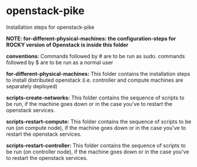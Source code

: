 # openstack-pike
Installation steps for openstack-pike

**NOTE: for-different-physical-machines: the configuration-steps for ROCKY version of Openstack is inside this folder** 

**conventions:** 
Commands followed by # are to be run as sudo. commands followed by $ are to be run as a normal user


**for-different-physical-machines:** 
This folder contains the installation steps to install distributed openstack (i.e. controller and compute machines are separately deployed) 

**scripts-create-networks:** 
This folder contains the sequence of scripts to be run, if the machine goes down or in the case you've to restart the openstack services.

**scripts-restart-compute:** 
This folder contains the sequence of scripts to be run (on compute node), if the machine goes down or in the case you've to restart the openstack services.

**scripts-restart-controller:** 
This folder contains the sequence of scripts to be run (on controller node), if the machine goes down or in the case you've to restart the openstack services.
